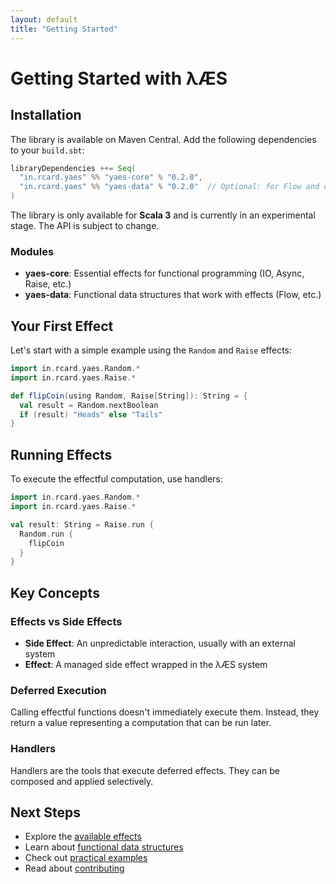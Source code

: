```yaml
---
layout: default
title: "Getting Started"
---
```


# Getting Started with λÆS

## Installation

The library is available on Maven Central. Add the following dependencies to your `build.sbt`:

```scala
libraryDependencies ++= Seq(
  "in.rcard.yaes" %% "yaes-core" % "0.2.0",
  "in.rcard.yaes" %% "yaes-data" % "0.2.0"  // Optional: for Flow and data structures
)
```

The library is only available for **Scala 3** and is currently in an experimental stage. The API is subject to change.

### Modules

- **yaes-core**: Essential effects for functional programming (IO, Async, Raise, etc.)
- **yaes-data**: Functional data structures that work with effects (Flow, etc.)

## Your First Effect

Let's start with a simple example using the `Random` and `Raise` effects:

```scala
import in.rcard.yaes.Random.*
import in.rcard.yaes.Raise.*

def flipCoin(using Random, Raise[String]): String = {
  val result = Random.nextBoolean
  if (result) "Heads" else "Tails"
}
```

## Running Effects

To execute the effectful computation, use handlers:

```scala
import in.rcard.yaes.Random.*
import in.rcard.yaes.Raise.*

val result: String = Raise.run { 
  Random.run { 
    flipCoin
  }
}
```

## Key Concepts

### Effects vs Side Effects

- **Side Effect**: An unpredictable interaction, usually with an external system
- **Effect**: A managed side effect wrapped in the λÆS system

### Deferred Execution

Calling effectful functions doesn't immediately execute them. Instead, they return a value representing a computation that can be run later.

### Handlers

Handlers are the tools that execute deferred effects. They can be composed and applied selectively.

## Next Steps

- Explore the [available effects](effects/)
- Learn about [functional data structures](data-structures.html)
- Check out [practical examples](examples.html)
- Read about [contributing](contributing.html)
